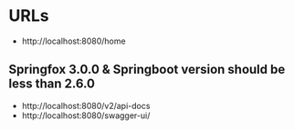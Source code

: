 # URLs

- http://localhost:8080/home

## Springfox 3.0.0 & Springboot version should be less than 2.6.0
- http://localhost:8080/v2/api-docs
- http://localhost:8080/swagger-ui/
